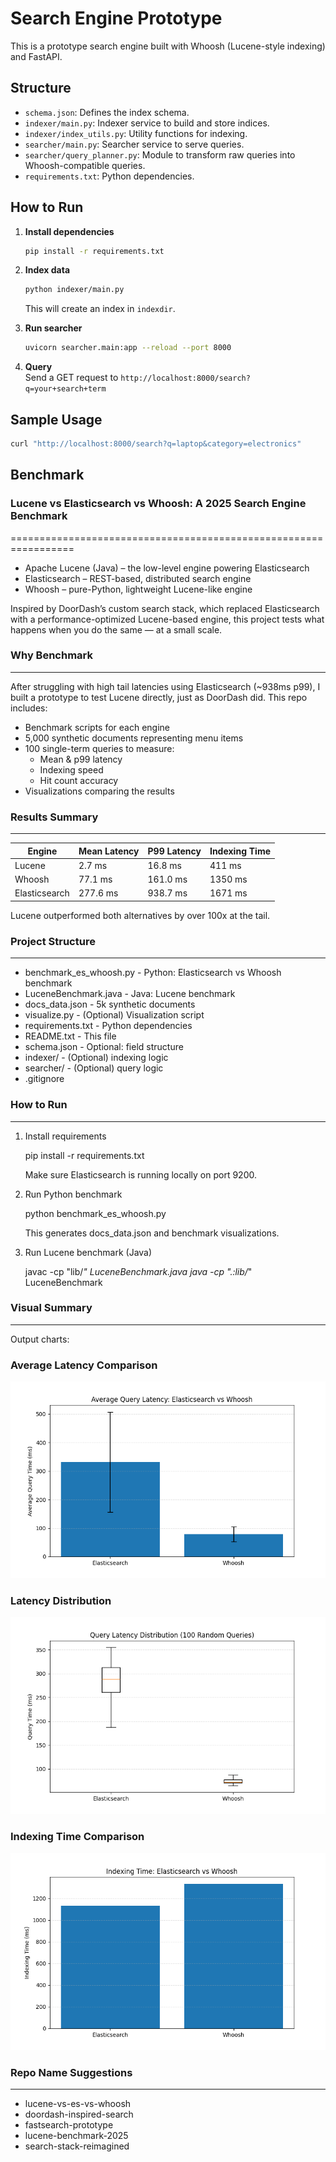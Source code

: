 # Search Engine Prototype

This is a prototype search engine built with Whoosh (Lucene-style indexing) and FastAPI.

## Structure

- `schema.json`: Defines the index schema.
- `indexer/main.py`: Indexer service to build and store indices.
- `indexer/index_utils.py`: Utility functions for indexing.
- `searcher/main.py`: Searcher service to serve queries.
- `searcher/query_planner.py`: Module to transform raw queries into Whoosh-compatible queries.
- `requirements.txt`: Python dependencies.

## How to Run

1. **Install dependencies**

   ```bash
   pip install -r requirements.txt
   ```

2. **Index data**

   ```bash
   python indexer/main.py
   ```

   This will create an index in `indexdir`.

3. **Run searcher**

   ```bash
   uvicorn searcher.main:app --reload --port 8000
   ```

4. **Query**  
   Send a GET request to `http://localhost:8000/search?q=your+search+term`

## Sample Usage

```bash
curl "http://localhost:8000/search?q=laptop&category=electronics"
```

## Benchmark

### Lucene vs Elasticsearch vs Whoosh: A 2025 Search Engine Benchmark

=================================================================

- Apache Lucene (Java) – the low-level engine powering Elasticsearch
- Elasticsearch – REST-based, distributed search engine
- Whoosh – pure-Python, lightweight Lucene-like engine

Inspired by DoorDash’s custom search stack, which replaced Elasticsearch with a performance-optimized Lucene-based engine, this project tests what happens when you do the same — at a small scale.

### Why Benchmark

---

After struggling with high tail latencies using Elasticsearch (~938ms p99), I built a prototype to test Lucene directly, just as DoorDash did. This repo includes:

- Benchmark scripts for each engine
- 5,000 synthetic documents representing menu items
- 100 single-term queries to measure:
  - Mean & p99 latency
  - Indexing speed
  - Hit count accuracy
- Visualizations comparing the results

### Results Summary

---

| Engine        | Mean Latency | P99 Latency | Indexing Time |
| ------------- | ------------ | ----------- | ------------- |
| Lucene        | 2.7 ms       | 16.8 ms     | 411 ms        |
| Whoosh        | 77.1 ms      | 161.0 ms    | 1350 ms       |
| Elasticsearch | 277.6 ms     | 938.7 ms    | 1671 ms       |

Lucene outperformed both alternatives by over 100x at the tail.

### Project Structure

---

- benchmark_es_whoosh.py - Python: Elasticsearch vs Whoosh benchmark
- LuceneBenchmark.java - Java: Lucene benchmark
- docs_data.json - 5k synthetic documents
- visualize.py - (Optional) Visualization script
- requirements.txt - Python dependencies
- README.txt - This file
- schema.json - Optional: field structure
- indexer/ - (Optional) indexing logic
- searcher/ - (Optional) query logic
- .gitignore

### How to Run

---

1. Install requirements

   pip install -r requirements.txt

   Make sure Elasticsearch is running locally on port 9200.

2. Run Python benchmark

   python benchmark_es_whoosh.py

   This generates docs_data.json and benchmark visualizations.

3. Run Lucene benchmark (Java)

   javac -cp "lib/_" LuceneBenchmark.java java -cp ".:lib/_" LuceneBenchmark

### Visual Summary

---

Output charts:

### Average Latency Comparison

![Average Latency](figures/avg_latency_es_vs_whoosh.png)

### Latency Distribution

![Latency Distribution](figures/latency_distribution_es_vs_whoosh.png)

### Indexing Time Comparison

![Indexing Time](figures/indexing_time_es_vs_whoosh.png)

### Repo Name Suggestions

---

- lucene-vs-es-vs-whoosh
- doordash-inspired-search
- fastsearch-prototype
- lucene-benchmark-2025
- search-stack-reimagined
